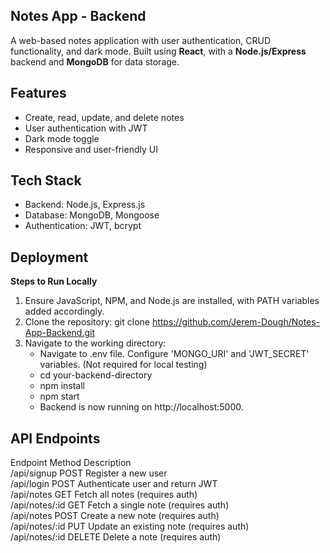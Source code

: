 ## **Notes App - Backend**

A web-based notes application with user authentication, CRUD functionality, and dark mode. Built using **React**, with a **Node.js/Express** backend and **MongoDB** for data storage.

## **Features**

- Create, read, update, and delete notes
- User authentication with JWT
- Dark mode toggle
- Responsive and user-friendly UI

## **Tech Stack**
- Backend: Node.js, Express.js
- Database: MongoDB, Mongoose
- Authentication: JWT, bcrypt

## **Deployment**

**Steps to Run Locally**
1. Ensure JavaScript, NPM, and Node.js are installed, with PATH variables added accordingly.
2. Clone the repository: git clone https://github.com/Jerem-Dough/Notes-App-Backend.git
3. Navigate to the working directory:
   - Navigate to .env file. Configure 'MONGO_URI' and 'JWT_SECRET' variables. (Not required for local testing)
   - cd your-backend-directory
   - npm install
   - npm start
   - Backend is now running on http://localhost:5000.

## **API Endpoints**
Endpoint	      Method	  Description  
/api/signup	    POST	    Register a new user  
/api/login	    POST	    Authenticate user and return JWT  
/api/notes	    GET	      Fetch all notes (requires auth)  
/api/notes/:id	GET	      Fetch a single note (requires auth)  
/api/notes	    POST	    Create a new note (requires auth)  
/api/notes/:id	PUT	      Update an existing note (requires auth)  
/api/notes/:id	DELETE	  Delete a note (requires auth)  

  
